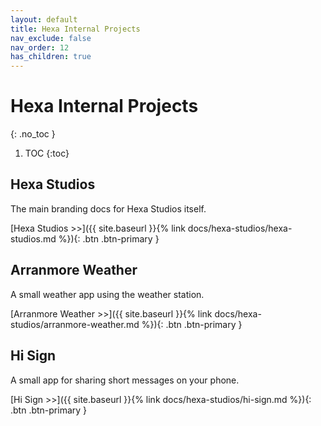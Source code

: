 ```yaml
---
layout: default
title: Hexa Internal Projects
nav_exclude: false
nav_order: 12
has_children: true
---
```


# Hexa Internal Projects
{: .no_toc }

1. TOC
{:toc}

## Hexa Studios

The main branding docs for Hexa Studios itself.

[Hexa Studios >>]({{ site.baseurl }}{% link docs/hexa-studios/hexa-studios.md %}){: .btn .btn-primary }

## Arranmore Weather

A small weather app using the weather station.

[Arranmore Weather >>]({{ site.baseurl }}{% link docs/hexa-studios/arranmore-weather.md %}){: .btn .btn-primary }

## Hi Sign

A small app for sharing short messages on your phone.

[Hi Sign >>]({{ site.baseurl }}{% link docs/hexa-studios/hi-sign.md %}){: .btn .btn-primary }

